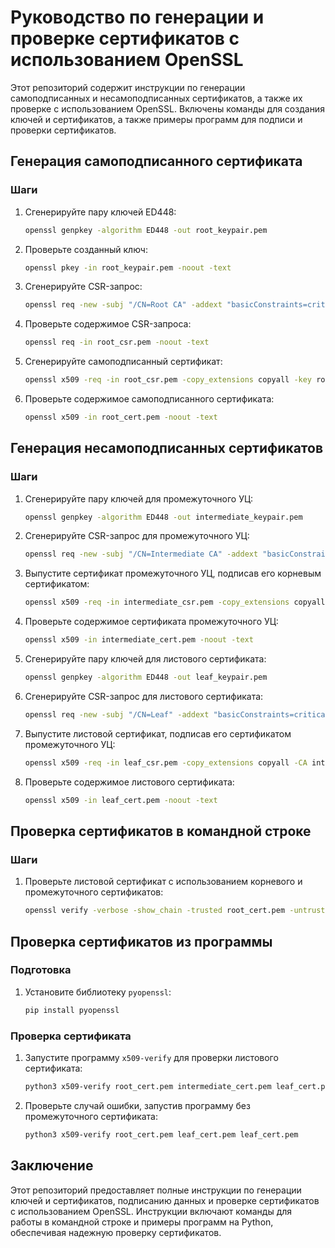 # Руководство по генерации и проверке сертификатов с использованием OpenSSL

Этот репозиторий содержит инструкции по генерации самоподписанных и несамоподписанных сертификатов, а также их проверке с использованием OpenSSL. Включены команды для создания ключей и сертификатов, а также примеры программ для подписи и проверки сертификатов.

## Генерация самоподписанного сертификата

### Шаги

1. Сгенерируйте пару ключей ED448:
    ```bash
    openssl genpkey -algorithm ED448 -out root_keypair.pem
    ```

2. Проверьте созданный ключ:
    ```bash
    openssl pkey -in root_keypair.pem -noout -text
    ```

3. Сгенерируйте CSR-запрос:
    ```bash
    openssl req -new -subj "/CN=Root CA" -addext "basicConstraints=critical,CA:TRUE" -key root_keypair.pem -out root_csr.pem
    ```

4. Проверьте содержимое CSR-запроса:
    ```bash
    openssl req -in root_csr.pem -noout -text
    ```

5. Сгенерируйте самоподписанный сертификат:
    ```bash
    openssl x509 -req -in root_csr.pem -copy_extensions copyall -key root_keypair.pem -days 3650 -out root_cert.pem
    ```

6. Проверьте содержимое самоподписанного сертификата:
    ```bash
    openssl x509 -in root_cert.pem -noout -text
    ```

## Генерация несамоподписанных сертификатов

### Шаги

1. Сгенерируйте пару ключей для промежуточного УЦ:
    ```bash
    openssl genpkey -algorithm ED448 -out intermediate_keypair.pem
    ```

2. Сгенерируйте CSR-запрос для промежуточного УЦ:
    ```bash
    openssl req -new -subj "/CN=Intermediate CA" -addext "basicConstraints=critical,CA:TRUE" -key intermediate_keypair.pem -out intermediate_csr.pem
    ```

3. Выпустите сертификат промежуточного УЦ, подписав его корневым сертификатом:
    ```bash
    openssl x509 -req -in intermediate_csr.pem -copy_extensions copyall -CA root_cert.pem -CAkey root_keypair.pem -days 3650 -out intermediate_cert.pem
    ```

4. Проверьте содержимое сертификата промежуточного УЦ:
    ```bash
    openssl x509 -in intermediate_cert.pem -noout -text
    ```

5. Сгенерируйте пару ключей для листового сертификата:
    ```bash
    openssl genpkey -algorithm ED448 -out leaf_keypair.pem
    ```

6. Сгенерируйте CSR-запрос для листового сертификата:
    ```bash
    openssl req -new -subj "/CN=Leaf" -addext "basicConstraints=critical,CA:FALSE" -key leaf_keypair.pem -out leaf_csr.pem
    ```

7. Выпустите листовой сертификат, подписав его сертификатом промежуточного УЦ:
    ```bash
    openssl x509 -req -in leaf_csr.pem -copy_extensions copyall -CA intermediate_cert.pem -CAkey intermediate_keypair.pem -days 3650 -out leaf_cert.pem
    ```

8. Проверьте содержимое листового сертификата:
    ```bash
    openssl x509 -in leaf_cert.pem -noout -text
    ```

## Проверка сертификатов в командной строке

### Шаги

1. Проверьте листовой сертификат с использованием корневого и промежуточного сертификатов:
    ```bash
    openssl verify -verbose -show_chain -trusted root_cert.pem -untrusted intermediate_cert.pem leaf_cert.pem
    ```

## Проверка сертификатов из программы

### Подготовка

1. Установите библиотеку `pyopenssl`:
    ```bash
    pip install pyopenssl
    ```

### Проверка сертификата

1. Запустите программу `x509-verify` для проверки листового сертификата:
    ```bash
    python3 x509-verify root_cert.pem intermediate_cert.pem leaf_cert.pem
    ```

2. Проверьте случай ошибки, запустив программу без промежуточного сертификата:
    ```bash
    python3 x509-verify root_cert.pem leaf_cert.pem leaf_cert.pem
    ```

## Заключение

Этот репозиторий предоставляет полные инструкции по генерации ключей и сертификатов, подписанию данных и проверке сертификатов с использованием OpenSSL. Инструкции включают команды для работы в командной строке и примеры программ на Python, обеспечивая надежную проверку сертификатов.
